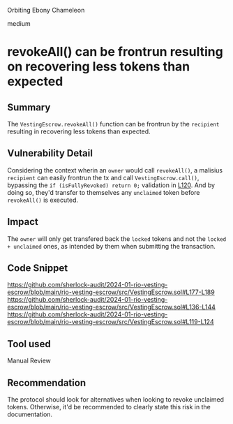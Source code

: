 Orbiting Ebony Chameleon

medium

# revokeAll() can be frontrun resulting on recovering less tokens than expected

## Summary

The `VestingEscrow.revokeAll()` function can be frontrun by the `recipient` resulting in recovering less tokens than expected.

## Vulnerability Detail

Considering the context wherin an `owner` would call `revokeAll()`, a malisius `recipient` can easily frontrun the tx and call `VestingEscrow.call()`, bypassing the `if (isFullyRevoked) return 0;` validation in [L120](https://github.com/sherlock-audit/2024-01-rio-vesting-escrow/blob/main/rio-vesting-escrow/src/VestingEscrow.sol#L120C9-L120C38). And by doing so, they'd transfer to themselves any `unclaimed` token before `revokeAll()` is executed.

## Impact

The `owner` will only get transfered back the `locked` tokens and not the `locked + unclaimed` ones, as intended by them when submitting the transaction.

## Code Snippet

https://github.com/sherlock-audit/2024-01-rio-vesting-escrow/blob/main/rio-vesting-escrow/src/VestingEscrow.sol#L177-L189
https://github.com/sherlock-audit/2024-01-rio-vesting-escrow/blob/main/rio-vesting-escrow/src/VestingEscrow.sol#L136-L144
https://github.com/sherlock-audit/2024-01-rio-vesting-escrow/blob/main/rio-vesting-escrow/src/VestingEscrow.sol#L119-L124

## Tool used

Manual Review

## Recommendation

The protocol should look for alternatives when looking to revoke unclaimed tokens. Otherwise, it'd be recommended to clearly state this risk in the documentation.